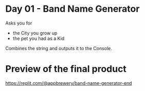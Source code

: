 # Day 01 - Band Name Generator

Asks you for 
- the City you grow up
- the pet you had as a Kid

Combines the string and outputs it to the Console.

# Preview of the final product
https://replit.com/@appbrewery/band-name-generator-end